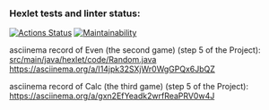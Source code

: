 ### Hexlet tests and linter status:
[![Actions Status](https://github.com/IlyasKz1985/java-project-61/actions/workflows/hexlet-check.yml/badge.svg)](https://github.com/IlyasKz1985/java-project-61/actions)
[![Maintainability](https://api.codeclimate.com/v1/badges/889b02f710081f461055/maintainability)](https://codeclimate.com/github/IlyasKz1985/java-project-61/maintainability)

asciinema record of Even (the second game) (step 5 of the Project): [src/main/java/hexlet/code/Random.java ](https://asciinema.org/a/I14jpk32SXjWr0WgGPQx6JbQZ)https://asciinema.org/a/I14jpk32SXjWr0WgGPQx6JbQZ

asciinema record of Calc (the third game) (step 5 of the Project): https://asciinema.org/a/gxn2EfYeadk2wrfReaPRV0w4J
